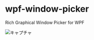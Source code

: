 # wpf-window-picker
Rich Graphical Window Picker for WPF

![キャプチャ](https://user-images.githubusercontent.com/10832834/59612220-ad77c280-9157-11e9-9931-a5b5101fe359.PNG)
